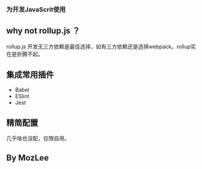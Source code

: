 ### 为开发JavaScrit使用

## why not rollup.js ？
rollup.js 开发无三方依赖是最佳选择，如有三方依赖还是选择webpack。rollup实在是折腾不起。

## 集成常用插件
 - Babel 
 - ESlint 
 - Jest

## 精简配置
几乎啥也没配，仅限自用。

## By MozLee